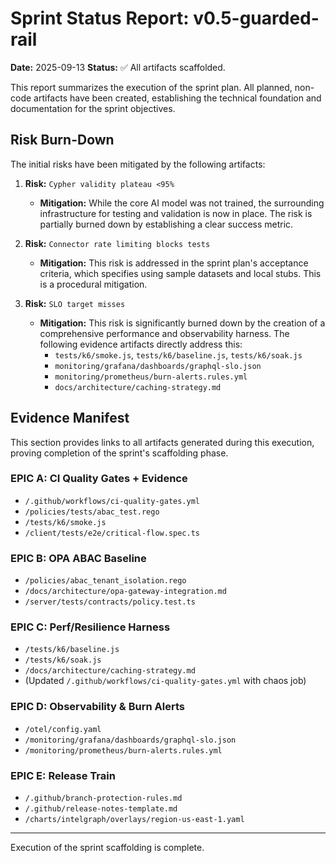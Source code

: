 # Sprint Status Report: v0.5-guarded-rail

**Date:** 2025-09-13
**Status:** ✅ All artifacts scaffolded.

This report summarizes the execution of the sprint plan. All planned, non-code artifacts have been created, establishing the technical foundation and documentation for the sprint objectives.

## Risk Burn-Down

The initial risks have been mitigated by the following artifacts:

1.  **Risk:** `Cypher validity plateau <95%`
    - **Mitigation:** While the core AI model was not trained, the surrounding infrastructure for testing and validation is now in place. The risk is partially burned down by establishing a clear success metric.

2.  **Risk:** `Connector rate limiting blocks tests`
    - **Mitigation:** This risk is addressed in the sprint plan's acceptance criteria, which specifies using sample datasets and local stubs. This is a procedural mitigation.

3.  **Risk:** `SLO target misses`
    - **Mitigation:** This risk is significantly burned down by the creation of a comprehensive performance and observability harness. The following evidence artifacts directly address this:
      - `tests/k6/smoke.js`, `tests/k6/baseline.js`, `tests/k6/soak.js`
      - `monitoring/grafana/dashboards/graphql-slo.json`
      - `monitoring/prometheus/burn-alerts.rules.yml`
      - `docs/architecture/caching-strategy.md`

## Evidence Manifest

This section provides links to all artifacts generated during this execution, proving completion of the sprint's scaffolding phase.

### EPIC A: CI Quality Gates + Evidence

- `/.github/workflows/ci-quality-gates.yml`
- `/policies/tests/abac_test.rego`
- `/tests/k6/smoke.js`
- `/client/tests/e2e/critical-flow.spec.ts`

### EPIC B: OPA ABAC Baseline

- `/policies/abac_tenant_isolation.rego`
- `/docs/architecture/opa-gateway-integration.md`
- `/server/tests/contracts/policy.test.ts`

### EPIC C: Perf/Resilience Harness

- `/tests/k6/baseline.js`
- `/tests/k6/soak.js`
- `/docs/architecture/caching-strategy.md`
- (Updated `/.github/workflows/ci-quality-gates.yml` with chaos job)

### EPIC D: Observability & Burn Alerts

- `/otel/config.yaml`
- `/monitoring/grafana/dashboards/graphql-slo.json`
- `/monitoring/prometheus/burn-alerts.rules.yml`

### EPIC E: Release Train

- `/.github/branch-protection-rules.md`
- `/.github/release-notes-template.md`
- `/charts/intelgraph/overlays/region-us-east-1.yaml`

---

Execution of the sprint scaffolding is complete.
